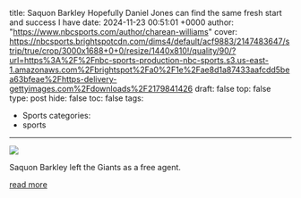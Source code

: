 title: Saquon Barkley Hopefully Daniel Jones can find the same fresh start and success I have
date: 2024-11-23 00:51:01 +0000
author: "https://www.nbcsports.com/author/charean-williams"
cover: https://nbcsports.brightspotcdn.com/dims4/default/acf9883/2147483647/strip/true/crop/3000x1688+0+0/resize/1440x810!/quality/90/?url=https%3A%2F%2Fnbc-sports-production-nbc-sports.s3.us-east-1.amazonaws.com%2Fbrightspot%2Fa0%2F1e%2Fae8d1a87433aafcdd5bea63bfeae%2Fhttps-delivery-gettyimages.com%2Fdownloads%2F2179841426
draft: false
top: false
type: post
hide: false
toc: false
tags:
  - Sports
categories:
  - sports
---

![](https://nbcsports.brightspotcdn.com/dims4/default/acf9883/2147483647/strip/true/crop/3000x1688+0+0/resize/1440x810!/quality/90/?url=https%3A%2F%2Fnbc-sports-production-nbc-sports.s3.us-east-1.amazonaws.com%2Fbrightspot%2Fa0%2F1e%2Fae8d1a87433aafcdd5bea63bfeae%2Fhttps-delivery-gettyimages.com%2Fdownloads%2F2179841426)

Saquon Barkley left the Giants as a free agent.

[read more](https://www.nbcsports.com/nfl/profootballtalk/rumor-mill/news/saquon-barkley-hopefully-daniel-jones-can-find-the-same-fresh-start-and-success-i-have)

